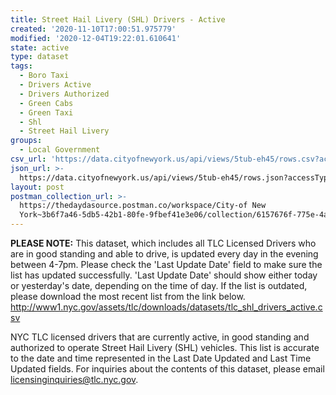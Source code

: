 ```yaml
---
title: Street Hail Livery (SHL) Drivers - Active
created: '2020-11-10T17:00:51.975779'
modified: '2020-12-04T19:22:01.610641'
state: active
type: dataset
tags:
  - Boro Taxi
  - Drivers Active
  - Drivers Authorized
  - Green Cabs
  - Green Taxi
  - Shl
  - Street Hail Livery
groups:
  - Local Government
csv_url: 'https://data.cityofnewyork.us/api/views/5tub-eh45/rows.csv?accessType=DOWNLOAD'
json_url: >-
  https://data.cityofnewyork.us/api/views/5tub-eh45/rows.json?accessType=DOWNLOAD
layout: post
postman_collection_url: >-
  https://thedaydasource.postman.co/workspace/City-of New
  York~3b6f7a46-5db5-42b1-80fe-9fbef41e3e06/collection/6157676f-775e-4a39-bc2c-4bdd5416cfec
---
```

<b>PLEASE NOTE:</b> This dataset, which includes all TLC Licensed Drivers who are in good standing and able to drive, is updated every day in the evening between 4-7pm. Please check the 'Last Update Date' field to make sure the list has updated successfully. 'Last Update Date'  should show either today or yesterday's date, depending on the time of day. If the list is outdated, please download the most recent list from the link below. 
http://www1.nyc.gov/assets/tlc/downloads/datasets/tlc_shl_drivers_active.csv

NYC TLC licensed drivers that are currently active, in good standing and authorized to operate Street Hail Livery (SHL) vehicles. This list is accurate to the date and time represented in the Last Date Updated and Last Time Updated fields. For inquiries about the contents of this dataset, please email licensinginquiries@tlc.nyc.gov.

